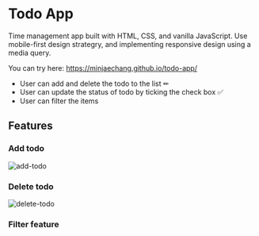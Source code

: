 # Todo App

Time management app built with HTML, CSS, and vanilla JavaScript. Use mobile-first design strategry, and implementing responsive design using a media query.

You can try here: https://minjaechang.github.io/todo-app/


- User can add and delete the todo to the list ✏
- User can update the status of todo by ticking the check box ✅
- User can filter the items


## Features
### Add todo
![add-todo](https://user-images.githubusercontent.com/82143122/175751002-dca569f1-7a9d-4bed-901b-64f108beccb7.gif)


### Delete todo
![delete-todo](https://user-images.githubusercontent.com/82143122/175751007-14b67e0c-638a-4bd2-bdcf-ebfb5595c8d8.gif)

### Filter feature
